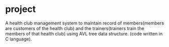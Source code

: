 # project
A health club management system to maintain record of members(members are customers of the health club) and the trainers(trainers train the members of that health club) using AVL tree data structure. (code written in C language).
